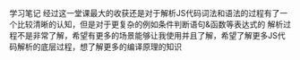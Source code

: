 学习笔记
经过这一堂课最大的收获还是对于解析JS代码词法和语法的过程有了一个比较清晰的认知，但是对于更复杂的例如条件判断语句&函数等表达式的
解析过程不是非常了解，希望有更多的场景能够让我使用并且了解，希望了解更多JS代码解析的底层过程，想了解更多的编译原理的知识